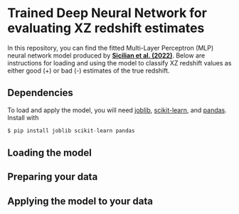 # Trained Deep Neural Network for evaluating XZ redshift estimates

In this repository, you can find the fitted Multi-Layer Perceptron (MLP) neural network model produced by [**Sicilian et al. (2022)**](https://arxiv.org/abs/2203.13825). Below are instructions for loading and using the model to classify XZ redshift values as either good (+) or bad (-) estimates of the true redshift.

## Dependencies

To load and apply the model, you will need [joblib](https://joblib.readthedocs.io/en/latest/), [scikit-learn](https://scikit-learn.org/stable/index.html), and [pandas](https://pandas.pydata.org/). Install with

 ```python
 $ pip install joblib scikit-learn pandas
 ```

## Loading the model

## Preparing your data

## Applying the model to your data
